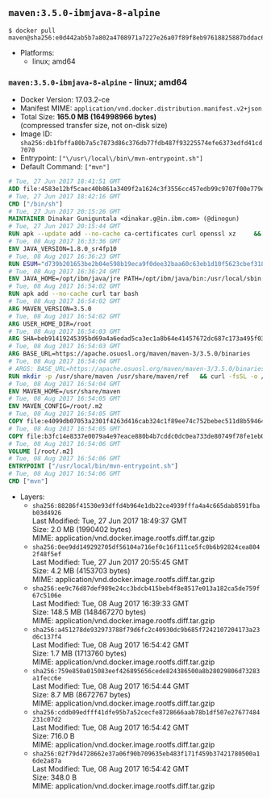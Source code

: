 ## `maven:3.5.0-ibmjava-8-alpine`

```console
$ docker pull maven@sha256:e0d442ab5b7a802a4708971a7227e26a07f89f8eb97618825887bddac6406ba5
```

-	Platforms:
	-	linux; amd64

### `maven:3.5.0-ibmjava-8-alpine` - linux; amd64

-	Docker Version: 17.03.2-ce
-	Manifest MIME: `application/vnd.docker.distribution.manifest.v2+json`
-	Total Size: **165.0 MB (164998966 bytes)**  
	(compressed transfer size, not on-disk size)
-	Image ID: `sha256:db1fbffa80b7a5c7873d86c376db77fdb487f93225574efe6373edfd41cd7070`
-	Entrypoint: `["\/usr\/local\/bin\/mvn-entrypoint.sh"]`
-	Default Command: `["mvn"]`

```dockerfile
# Tue, 27 Jun 2017 18:41:51 GMT
ADD file:4583e12bf5caec40b861a3409f2a1624c3f3556cc457edb99c9707f00e779e45 in / 
# Tue, 27 Jun 2017 18:42:16 GMT
CMD ["/bin/sh"]
# Tue, 27 Jun 2017 20:15:26 GMT
MAINTAINER Dinakar Guniguntala <dinakar.g@in.ibm.com> (@dinogun)
# Tue, 27 Jun 2017 20:15:44 GMT
RUN apk --update add --no-cache ca-certificates curl openssl xz     && GLIBC_VER="2.25-r0"     && ALPINE_GLIBC_REPO="https://github.com/sgerrand/alpine-pkg-glibc/releases/download"     && curl -Ls $ALPINE_GLIBC_REPO/$GLIBC_VER/glibc-$GLIBC_VER.apk > /tmp/$GLIBC_VER.apk     && apk add --allow-untrusted /tmp/$GLIBC_VER.apk     && curl -Ls https://www.archlinux.org/packages/core/x86_64/gcc-libs/download > /tmp/gcc-libs.tar.xz     && mkdir /tmp/gcc     && tar -xf /tmp/gcc-libs.tar.xz -C /tmp/gcc     && mv /tmp/gcc/usr/lib/libgcc* /usr/glibc-compat/lib     && apk del curl     && rm -rf /tmp/$GLIBC_VER.apk /tmp/gcc /tmp/gcc-libs.tar.xz /var/cache/apk/*
# Tue, 08 Aug 2017 16:33:36 GMT
ENV JAVA_VERSION=1.8.0_sr4fp10
# Tue, 08 Aug 2017 16:36:23 GMT
RUN ESUM="d739b201653be2b04e598b19eca9f0dee32baa60c63eb1d10f5623cbef318ddd"     && BASE_URL="https://public.dhe.ibm.com/ibmdl/export/pub/systems/cloud/runtimes/java/meta/"     && YML_FILE="sdk/linux/x86_64/index.yml"     && wget -q -U UA_IBM_JAVA_Docker -O /tmp/index.yml $BASE_URL/$YML_FILE     && JAVA_URL=$(cat /tmp/index.yml | sed -n '/'$JAVA_VERSION'/{n;p}' | sed -n 's/\s*uri:\s//p' | tr -d '\r')     && wget -q -U UA_IBM_JAVA_Docker -O /tmp/ibm-java.bin $JAVA_URL     && echo "$ESUM  /tmp/ibm-java.bin" | sha256sum -c -     && echo "INSTALLER_UI=silent" > /tmp/response.properties     && echo "USER_INSTALL_DIR=/opt/ibm/java" >> /tmp/response.properties     && echo "LICENSE_ACCEPTED=TRUE" >> /tmp/response.properties     && mkdir -p /opt/ibm     && chmod +x /tmp/ibm-java.bin     && /tmp/ibm-java.bin -i silent -f /tmp/response.properties     && rm -f /tmp/response.properties     && rm -f /tmp/index.yml     && rm -f /tmp/ibm-java.bin
# Tue, 08 Aug 2017 16:36:24 GMT
ENV JAVA_HOME=/opt/ibm/java/jre PATH=/opt/ibm/java/bin:/usr/local/sbin:/usr/local/bin:/usr/sbin:/usr/bin:/sbin:/bin
# Tue, 08 Aug 2017 16:54:02 GMT
RUN apk add --no-cache curl tar bash
# Tue, 08 Aug 2017 16:54:02 GMT
ARG MAVEN_VERSION=3.5.0
# Tue, 08 Aug 2017 16:54:02 GMT
ARG USER_HOME_DIR=/root
# Tue, 08 Aug 2017 16:54:03 GMT
ARG SHA=beb91419245395bd69a4a6edad5ca3ec1a8b64e41457672dc687c173a495f034
# Tue, 08 Aug 2017 16:54:03 GMT
ARG BASE_URL=https://apache.osuosl.org/maven/maven-3/3.5.0/binaries
# Tue, 08 Aug 2017 16:54:04 GMT
# ARGS: BASE_URL=https://apache.osuosl.org/maven/maven-3/3.5.0/binaries MAVEN_VERSION=3.5.0 SHA=beb91419245395bd69a4a6edad5ca3ec1a8b64e41457672dc687c173a495f034 USER_HOME_DIR=/root
RUN mkdir -p /usr/share/maven /usr/share/maven/ref   && curl -fsSL -o /tmp/apache-maven.tar.gz ${BASE_URL}/apache-maven-${MAVEN_VERSION}-bin.tar.gz   && echo "${SHA}  /tmp/apache-maven.tar.gz" | sha256sum -c -   && tar -xzf /tmp/apache-maven.tar.gz -C /usr/share/maven --strip-components=1   && rm -f /tmp/apache-maven.tar.gz   && ln -s /usr/share/maven/bin/mvn /usr/bin/mvn
# Tue, 08 Aug 2017 16:54:04 GMT
ENV MAVEN_HOME=/usr/share/maven
# Tue, 08 Aug 2017 16:54:05 GMT
ENV MAVEN_CONFIG=/root/.m2
# Tue, 08 Aug 2017 16:54:05 GMT
COPY file:e4099db07053a2301f4263d416cab324c1f89ee74c752bebec511d8b59464cb6 in /usr/local/bin/mvn-entrypoint.sh 
# Tue, 08 Aug 2017 16:54:05 GMT
COPY file:b3fc14e8337e0079a4e97eace880b4b7cddc0dc0ea733de80749f78fe1eb089a in /usr/share/maven/ref/ 
# Tue, 08 Aug 2017 16:54:06 GMT
VOLUME [/root/.m2]
# Tue, 08 Aug 2017 16:54:06 GMT
ENTRYPOINT ["/usr/local/bin/mvn-entrypoint.sh"]
# Tue, 08 Aug 2017 16:54:06 GMT
CMD ["mvn"]
```

-	Layers:
	-	`sha256:88286f41530e93dffd4b964e1db22ce4939fffa4a4c665dab8591fbab03d4926`  
		Last Modified: Tue, 27 Jun 2017 18:49:37 GMT  
		Size: 2.0 MB (1990402 bytes)  
		MIME: application/vnd.docker.image.rootfs.diff.tar.gzip
	-	`sha256:0ee9dd149292705df56104a716ef0c16f111ce5fc0b6b92824cea8042f48f5ef`  
		Last Modified: Tue, 27 Jun 2017 20:55:45 GMT  
		Size: 4.2 MB (4153703 bytes)  
		MIME: application/vnd.docker.image.rootfs.diff.tar.gzip
	-	`sha256:ee9c76d87def989e24cc3bdcb415beb4f8e8517e013a182ca5de759f67c5106e`  
		Last Modified: Tue, 08 Aug 2017 16:39:33 GMT  
		Size: 148.5 MB (148467270 bytes)  
		MIME: application/vnd.docker.image.rootfs.diff.tar.gzip
	-	`sha256:a451278de932973788f79d6fc2c40930dc9b685f7242107204173a23d6c137f4`  
		Last Modified: Tue, 08 Aug 2017 16:54:42 GMT  
		Size: 1.7 MB (1713760 bytes)  
		MIME: application/vnd.docker.image.rootfs.diff.tar.gzip
	-	`sha256:759e850a015083eef426895656cede824386500a8b28029806d73283a1fecc6e`  
		Last Modified: Tue, 08 Aug 2017 16:54:44 GMT  
		Size: 8.7 MB (8672767 bytes)  
		MIME: application/vnd.docker.image.rootfs.diff.tar.gzip
	-	`sha256:cddb09edfff41dfe95b7a52cecfe8728666aab78b1df507e27677484231c07d2`  
		Last Modified: Tue, 08 Aug 2017 16:54:42 GMT  
		Size: 716.0 B  
		MIME: application/vnd.docker.image.rootfs.diff.tar.gzip
	-	`sha256:02f79d4728662e37a06f90b709635eb483f171f459b37421780500a16de2a87a`  
		Last Modified: Tue, 08 Aug 2017 16:54:42 GMT  
		Size: 348.0 B  
		MIME: application/vnd.docker.image.rootfs.diff.tar.gzip
